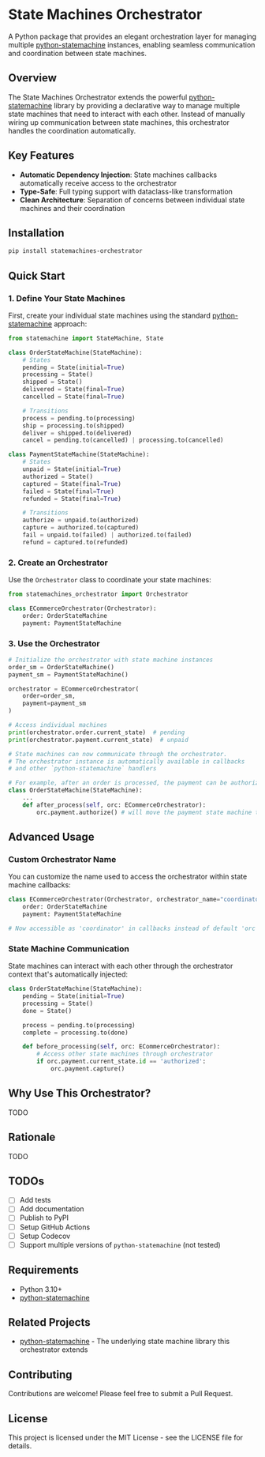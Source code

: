 # State Machines Orchestrator

A Python package that provides an elegant orchestration layer for managing multiple [python-statemachine](https://github.com/fgmacedo/python-statemachine) instances, enabling seamless communication and coordination between state machines.

## Overview

The State Machines Orchestrator extends the powerful [python-statemachine](https://github.com/fgmacedo/python-statemachine) library by providing a declarative way to manage multiple state machines that need to interact with each other. Instead of manually wiring up communication between state machines, this orchestrator handles the coordination automatically.

## Key Features

- **Automatic Dependency Injection**: State machines callbacks automatically receive access to the orchestrator
- **Type-Safe**: Full typing support with dataclass-like transformation
- **Clean Architecture**: Separation of concerns between individual state machines and their coordination

## Installation

```bash
pip install statemachines-orchestrator
```

## Quick Start

### 1. Define Your State Machines

First, create your individual state machines using the standard [python-statemachine](https://pypi.org/project/python-statemachine/) approach:

```python
from statemachine import StateMachine, State

class OrderStateMachine(StateMachine):
    # States
    pending = State(initial=True)
    processing = State()
    shipped = State()
    delivered = State(final=True)
    cancelled = State(final=True)

    # Transitions
    process = pending.to(processing)
    ship = processing.to(shipped)
    deliver = shipped.to(delivered)
    cancel = pending.to(cancelled) | processing.to(cancelled)

class PaymentStateMachine(StateMachine):
    # States
    unpaid = State(initial=True)
    authorized = State()
    captured = State(final=True)
    failed = State(final=True)
    refunded = State(final=True)

    # Transitions
    authorize = unpaid.to(authorized)
    capture = authorized.to(captured)
    fail = unpaid.to(failed) | authorized.to(failed)
    refund = captured.to(refunded)
```

### 2. Create an Orchestrator

Use the `Orchestrator` class to coordinate your state machines:

```python
from statemachines_orchestrator import Orchestrator

class ECommerceOrchestrator(Orchestrator):
    order: OrderStateMachine
    payment: PaymentStateMachine
```

### 3. Use the Orchestrator

```python
# Initialize the orchestrator with state machine instances
order_sm = OrderStateMachine()
payment_sm = PaymentStateMachine()

orchestrator = ECommerceOrchestrator(
    order=order_sm,
    payment=payment_sm
)

# Access individual machines
print(orchestrator.order.current_state)  # pending
print(orchestrator.payment.current_state)  # unpaid

# State machines can now communicate through the orchestrator.
# The orchestrator instance is automatically available in callbacks
# and other `python-statemachine` handlers

# For example, after an order is processed, the payment can be authorized:
class OrderStateMachine(StateMachine):
    ...
    def after_process(self, orc: ECommerceOrchestrator):
        orc.payment.authorize() # will move the payment state machine to 'authorized' if it's in 'unpaid'
```

## Advanced Usage

### Custom Orchestrator Name

You can customize the name used to access the orchestrator within state machine callbacks:

```python
class ECommerceOrchestrator(Orchestrator, orchestrator_name="coordinator"):
    order: OrderStateMachine
    payment: PaymentStateMachine

# Now accessible as 'coordinator' in callbacks instead of default 'orc'
```

### State Machine Communication

State machines can interact with each other through the orchestrator context that's automatically injected:

```python
class OrderStateMachine(StateMachine):
    pending = State(initial=True)
    processing = State()
    done = State()

    process = pending.to(processing)
    complete = processing.to(done)

    def before_processing(self, orc: ECommerceOrchestrator):
        # Access other state machines through orchestrator
        if orc.payment.current_state.id == 'authorized':
            orc.payment.capture()
```

## Why Use This Orchestrator?

TODO

## Rationale

TODO

## TODOs

- [ ] Add tests
- [ ] Add documentation
- [ ] Publish to PyPI
- [ ] Setup GitHub Actions
- [ ] Setup Codecov
- [ ] Support multiple versions of `python-statemachine` (not tested)

## Requirements

- Python 3.10+
- [python-statemachine](https://pypi.org/project/python-statemachine/)

## Related Projects

- [python-statemachine](https://github.com/fgmacedo/python-statemachine) - The underlying state machine library this orchestrator extends

## Contributing

Contributions are welcome! Please feel free to submit a Pull Request.

## License

This project is licensed under the MIT License - see the LICENSE file for details.
